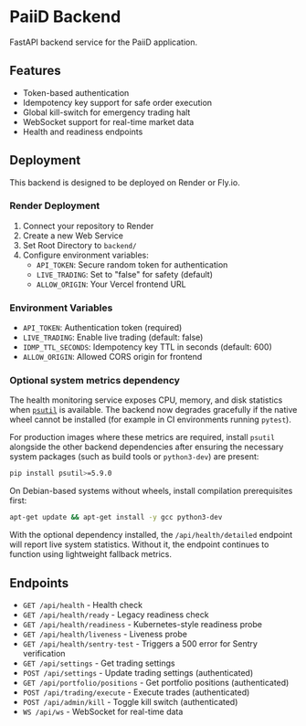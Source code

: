 # PaiiD Backend

FastAPI backend service for the PaiiD application.

## Features

- Token-based authentication
- Idempotency key support for safe order execution
- Global kill-switch for emergency trading halt
- WebSocket support for real-time market data
- Health and readiness endpoints

## Deployment

This backend is designed to be deployed on Render or Fly.io.

### Render Deployment

1. Connect your repository to Render
2. Create a new Web Service
3. Set Root Directory to `backend/`
4. Configure environment variables:
   - `API_TOKEN`: Secure random token for authentication
   - `LIVE_TRADING`: Set to "false" for safety (default)
   - `ALLOW_ORIGIN`: Your Vercel frontend URL

### Environment Variables

- `API_TOKEN`: Authentication token (required)
- `LIVE_TRADING`: Enable live trading (default: false)
- `IDMP_TTL_SECONDS`: Idempotency key TTL in seconds (default: 600)
- `ALLOW_ORIGIN`: Allowed CORS origin for frontend

### Optional system metrics dependency

The health monitoring service exposes CPU, memory, and disk statistics when
[`psutil`](https://pypi.org/project/psutil/) is available. The backend now
degrades gracefully if the native wheel cannot be installed (for example in CI
environments running `pytest`).

For production images where these metrics are required, install `psutil`
alongside the other backend dependencies after ensuring the necessary system
packages (such as build tools or `python3-dev`) are present:

```bash
pip install psutil>=5.9.0
```

On Debian-based systems without wheels, install compilation prerequisites first:

```bash
apt-get update && apt-get install -y gcc python3-dev
```

With the optional dependency installed, the `/api/health/detailed` endpoint will
report live system statistics. Without it, the endpoint continues to function
using lightweight fallback metrics.

## Endpoints

- `GET /api/health` - Health check
- `GET /api/health/ready` - Legacy readiness check
- `GET /api/health/readiness` - Kubernetes-style readiness probe
- `GET /api/health/liveness` - Liveness probe
- `GET /api/health/sentry-test` - Triggers a 500 error for Sentry verification
- `GET /api/settings` - Get trading settings
- `POST /api/settings` - Update trading settings (authenticated)
- `GET /api/portfolio/positions` - Get portfolio positions (authenticated)
- `POST /api/trading/execute` - Execute trades (authenticated)
- `POST /api/admin/kill` - Toggle kill switch (authenticated)
- `WS /api/ws` - WebSocket for real-time data